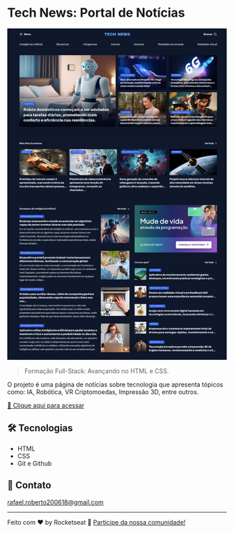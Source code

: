 # Tech News: Portal de Notícias

![preview](./.github/preview.png)

> Formação Full-Stack: Avançando no HTML e CSS.

O projeto é uma página de notícias sobre tecnologia que apresenta tópicos como: IA, Robótica, VR Criptomoedas, Impressão 3D, entre outros.


[🔗 Clique aqui para acessar](https://fel1324.github.io/TechNews/)


## 🛠️ Tecnologias

- HTML
- CSS
- Git e Github


## 💚 Contato

rafael.roberto200618@gmail.com

---

Feito com ♥ by Rocketseat :wave: [Participe da nossa comunidade!](https://discord.gg/rocketseat)